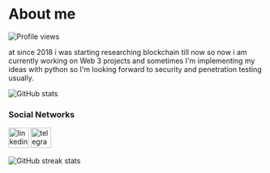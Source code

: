 # About me
![Profile views](https://gpvc.arturio.dev/xdevman)  

at since 2018 i was starting researching blockchain till now so now i am currently working on Web 3 projects and sometimes I'm implementing my ideas with python so I'm looking forward to security and penetration testing usually.


![GitHub stats](https://github-readme-stats.vercel.app/api?username=xdevman&show_icons=true)  

### Social Networks
[<img src='https://cdn.jsdelivr.net/npm/simple-icons@3.0.1/icons/linkedin.svg' alt='linkedin' height='40'>](https://www.linkedin.com/in/xdevman/)    [<img src='https://icons8.com/icon/TCnKnYZFoOzM/telegram-app' alt='telegram' height='40'>](t.me/sobhan0x)  





![GitHub streak stats](https://github-readme-streak-stats.herokuapp.com/?user=xdevman)  
